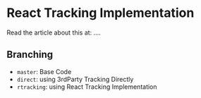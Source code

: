 # React Tracking Implementation

Read the article about this at: ....

## Branching

- `master`: Base Code
- `direct`: using 3rdParty Tracking Directly
- `rtracking`: using React Tracking Implementation
